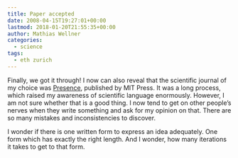 ```yaml
---
title: Paper accepted
date: 2008-04-15T19:27:01+00:00
lastmod: 2018-01-20T21:55:35+00:00
author: Mathias Wellner
categories:
  - science
tags:
  - eth zurich
---
```

Finally, we got it through! I now can also reveal that the scientific journal of my choice was [Presence](http://www.mitpressjournals.org/pres), published by MIT Press. It was a long process, which raised my awareness of scientific language enormously. However, I am not sure whether that is a good thing. I now tend to get on other people&#8217;s nerves when they write something and ask for my opinion on that. There are so many mistakes and inconsistencies to discover.

I wonder if there is one written form to express an idea adequately. One form which has exactly the right length. And I wonder, how many iterations it takes to get to that form.